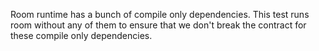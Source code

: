 Room runtime has a bunch of compile only dependencies.
This test runs room without any of them to ensure that we don't break the contract for these compile
only dependencies.
